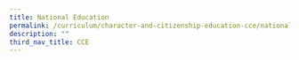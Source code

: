 ```yaml
---
title: National Education
permalink: /curriculum/character-and-citizenship-education-cce/national-education/
description: ""
third_nav_title: CCE
---
```


